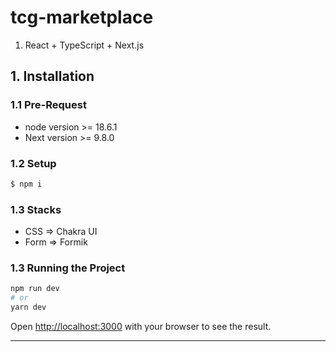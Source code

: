 # tcg-marketplace

1. React + TypeScript + Next.js

## 1. Installation

### 1.1 Pre-Request

- node version >= 18.6.1
- Next version >= 9.8.0

### 1.2 Setup
```bash
$ npm i

```
### 1.3 Stacks

- CSS => Chakra UI
- Form => Formik

### 1.3 Running the Project

```bash
npm run dev
# or
yarn dev
```

Open [http://localhost:3000](http://localhost:3000) with your browser to see the result.

----

